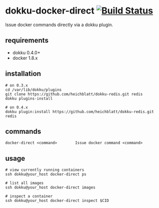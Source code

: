 # dokku-docker-direct [![Build Status](https://img.shields.io/travis/heichblatt/dokku-docker-direct.svg?branch=master "Build Status")](https://travis-ci.org/heichblatt/dokku-docker-direct)

Issue docker commands directly via a dokku plugin.

## requirements

- dokku 0.4.0+
- docker 1.8.x

## installation

```shell
# on 0.3.x
cd /var/lib/dokku/plugins
git clone https://github.com/heichblatt/dokku-redis.git redis
dokku plugins-install

# on 0.4.x
dokku plugin:install https://github.com/heichblatt/dokku-redis.git redis
```

## commands

```shell
docker-direct <command>        Issue docker command <command>
```

## usage

```shell
# view currently running containers
ssh dokku@your_host docker-direct ps

# list all images
ssh dokku@your_host docker-direct images

# inspect a container
ssh dokku@your_host docker-direct inspect $CID
```
